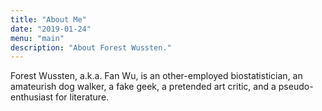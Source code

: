```yaml
---
title: "About Me"
date: "2019-01-24"
menu: "main"
description: "About Forest Wussten."
---
```


Forest Wussten, a.k.a. Fan Wu, is an other-employed biostatistician, an
amateurish dog walker, a fake geek, a pretended art critic, and
a pseudo-enthusiast for literature.  
